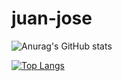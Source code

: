 # juan-jose

![Anurag's GitHub stats](https://github-readme-stats.vercel.app/api?username=juanjose&show_icons=true&theme=merko)

[![Top Langs](https://github-readme-stats.vercel.app/api/top-langs/?username=juanjose)](https://github.com/josedeveloper96/github-readme-stats)
